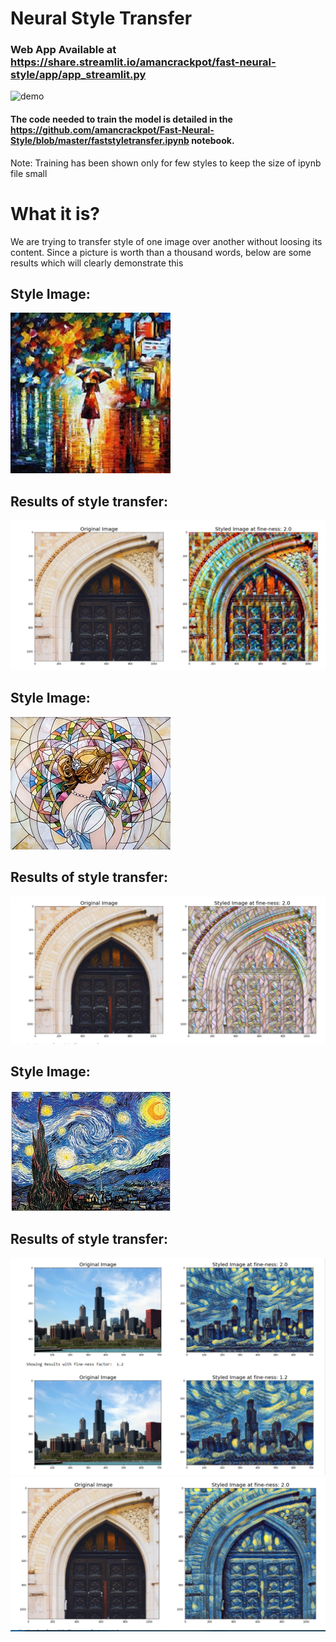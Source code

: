# Neural Style Transfer

### Web App Available at https://share.streamlit.io/amancrackpot/fast-neural-style/app/app_streamlit.py
![demo](https://github.com/amancrackpot/Fast-Neural-Style/blob/master/Results/webapp.gif)

#### The code needed to train the model is detailed in the https://github.com/amancrackpot/Fast-Neural-Style/blob/master/faststyletransfer.ipynb notebook.
Note: Training has been shown only for few styles to keep the size of ipynb file small

# What it is?
We are trying to transfer style of one image over another without loosing its content. Since a picture is worth than a thousand words, below are some results which will clearly demonstrate this

## Style Image: 
![image](https://github.com/amancrackpot/Fast-Neural-Style/blob/master/Results/rain%2Cjpg.jpg)
## Results of style transfer:
![image](https://github.com/amancrackpot/Fast-Neural-Style/blob/master/Results/rain.png)

## Style Image: 
![image](https://github.com/amancrackpot/Fast-Neural-Style/blob/master/Results/mosaic.jpg)
## Results of style transfer:
![image](https://github.com/amancrackpot/Fast-Neural-Style/blob/master/Results/mosaic.png)

## Style Image: 
![image](https://github.com/amancrackpot/Fast-Neural-Style/blob/master/Results/starry.jpeg)
## Results of style transfer:
![image](https://github.com/amancrackpot/Fast-Neural-Style/blob/master/Results/starry.png)
![image](https://github.com/amancrackpot/Fast-Neural-Style/blob/master/Results/starry1.png)





